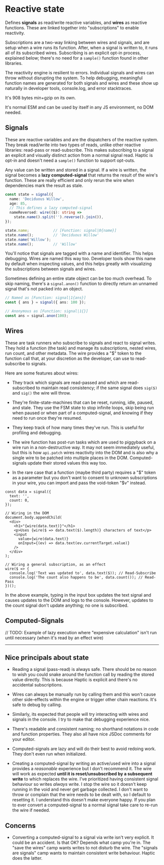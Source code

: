 # Reactive state

Defines __signals__ as read/write reactive variables, and __wires__ as reactive
functions. These are linked together into "subscriptions" to enable reactivity.

Subscriptions are a two-way linking between wires and signals, and are setup
when a wire runs its function. After, when a signal is written to, it runs all
of its subscribed wires. Subscribing is an explicit opt-in process, explained
below; there's no need for a `sample()` function found in other libraries.

The reactivity engine is resilient to errors. Individual signals and wires can
throw without disrupting the system. To help debugging, meaningful function
names are generated for both signals and wires and these show up naturally in
developer tools, console.log, and error stacktraces.

It's 908 bytes min+gzip on its own.

It's normal ESM and can be used by itself in any JS environment, no DOM needed.

## Signals

These are reactive variables and are the dispatchers of the reactive system.
They break read/write into two types of reads, unlike other reactive libraries:
read-pass or read-subscribe. This makes subscribing to a signal an explicit and
visually distinct action from a normal signal read. Haptic is opt-in and doesn't
need a `sample()` function to support opt-outs.

Any value can be written and stored in a signal. If a wire is written, the
signal becomes a __lazy computed-signal__ that returns the result of the wire's
function. These are really efficient and only rerun the wire when dependencies
mark the result as stale.

```ts
const state = signal({
  name: 'Deciduous Willow',
  age: 85,
  // This defines a lazy computed-signal
  nameReversed: wire(($): string =>
    state.name().split('').reverse().join()),
});

state.name;           // [Function: signal|0{name}]
state.name();         // 'Deciduous Willow'
state.name('Willow');
state.name();         // 'Willow'
```

You'll notice that signals are tagged with a name and identifier. This helps
debugging. Wires are named this way too. Developer tools show this name by
default when inspecting values, and this helps greatly with visualizing the
subscriptions between signals and wires.

Sometimes defining an entire state object can be too much overhead. To skip
naming, there's a `signal.anon()` function to directly return an unnamed signal
that's not packed into an object.

```ts
// Named as [Function: signal|1{ans}]
const { ans } = signal({ ans: 100 });

// Anonymous as [Function: signal|1{}]
const ans = signal.anon(100);
```

## Wires

These are task runners who subscribe to signals and react to signal writes. They
hold a function (the task) and manage its subscriptions, nested wires, run
count, and other metadata. The wire provides a "\$" token to the function call
that, at your discretion as the developer, can use to read-subscribe to signals.

Here are some features about wires:

  - They track which signals are read-passed and which are read-subscribed to
    maintain read consistency; if the same signal does `sig($)` and `sig()` the
    wire will throw.

  - They're finite-state-machines that can be reset, running, idle, paused, and
    stale. They use the FSM state to stop infinite loops, skip being run when
    paused or when part of a computed-signal, and knowing if they need to run
    once they're resumed.

  - They keep track of how many times they've run. This is useful for profiling
    and debugging.

  - The wire function has post-run tasks which are used to piggyback on a wire
    run in a non-destructive way. It may not seem immediately useful, but this
    is how `api.patch` wires reactivity into the DOM and is also why a single
    wire to be patched into multiple places in the DOM. Computed-signals update
    their stored values this way too.

  - In the rare case that a function (maybe third party) requires a "\$" token
    as a parameter but you don't want to consent to unknown subscriptions in
    your wire, you can import and pass the void-token "\$v" instead.

```tsx
const data = signal({
  text: '',
  count: 0,
});

// Wiring in the DOM
document.body.appendChild(
  <div>
    <h1>"{wire(data.text)}"</h1>
    <p>Uses {wire($ => data.text($).length)} characters of text</p>
    <input
      value={wire(data.text)}
      onInput={(ev) => data.text(ev.currentTarget.value)}
    />
  </div>
);

// Wiring a general subscription, as an effect
wire($ => {
  console.log('Text was updated to', data.text($)); // Read-Subscribe
  console.log('The count also happens to be', data.count()); // Read-Pass
})();
```

In the above example, typing in the input box updates the text signal and causes
updates to the DOM and logs to the console. However, updates to the count signal
don't update anything; no one is subscribed.

## Computed-Signals

// TODO: Example of lazy execution where "expensive calculation" isn't run until
necessary (when it's read by an effect wire)

---

## Nice principals about state

- Reading a signal (pass-read) is always safe. There should be no reason to wish
  you could snake around the function call by reading the stored value directly.
  This is because Haptic is explicit and there's no accidental subscriptions.

- Wires can always be manually run by calling them and this won't cause other
  side-effects within the engine or trigger other chain reactions. It's safe to
  debug by calling.

- Similarly, its expected that people will try interacting with wires and
  signals in the console. I try to make that debugging experience nice.

- There's readable and consistent naming; no shorthand notations in code and
  function properties. They also all have nice JSDoc comments for your editor.

- Computed-signals are lazy and will do their best to avoid redoing work. They
  don't even run when initialized.

- Creating a computed-signal by writing an active/used wire into a signal
  provides a _reasonable_ experience but I don't recommend it. The wire will
  work as expected **until it is reset/unsubscribed by a subsequent write** to
  which replaces the wire. I've prioritized having consistent signal behaviour
  so writes _always_ write. I stop the wire so it doesn't keep running in the
  void and never get garbage collected. I don't want to throw or complain that
  the wire needs to be dealt with, so I default to resetting it. I understand
  this doesn't make everyone happy. If you plan to ever convert a
  computed-signal to a normal signal take care to re-run the wire if needed.

## Concerns

- Converting a computed-signal to a signal via write isn't very explicit. It
  could be an accident. Is that OK? Depends what camp you're in. The "save the
  wires" camp wants writes to not disturb the wire. The "signals are signals"
  camp wants to maintain consistent write behaviour. Haptic does the latter.
